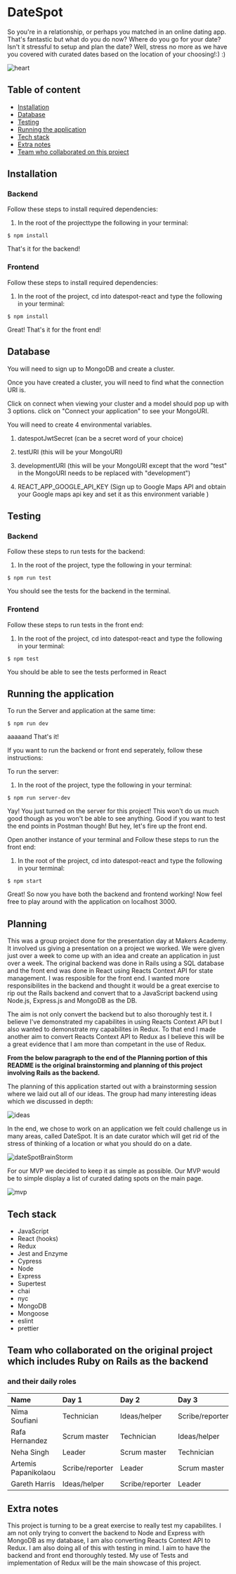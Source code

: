 # DateSpot

So you're in a relationship, or perhaps you matched in an online dating app. That's fantastic but what do you do now? Where do you go for your date? Isn't it stressful to setup and plan the date? Well, stress no more as we have you covered with curated dates based on the location of your choosing!:) :)

![heart](https://raw.githubusercontent.com/rafahg/travel-final-project/master/images/logo.jpg)

## Table of content

- [Installation](#installation)
- [Database](#database)
- [Testing](#testing)
- [Running the application](#running-the-application)
- [Tech stack](#tech-stack)
- [Extra notes](#extra-notes)
- [Team who collaborated on this project](#team-who-collaborated-on-this-project)

## Installation

### Backend

Follow these steps to install required dependencies:

1. In the root of the projecttype the following in your terminal:

```
$ npm install
```

That's it for the backend!

### Frontend

Follow these steps to install required dependencies:

1. In the root of the project, cd into datespot-react and type the following in your terminal:

```
$ npm install
```

Great! That's it for the front end!

## Database

You will need to sign up to MongoDB and create a cluster. 

Once you have created a cluster, you will need to find what the connection URI is.

Click on connect when viewing your cluster and a model should pop up with 3 options. click on "Connect your application" to see your MongoURI.

You will need to create 4 environmental variables.

1) datespotJwtSecret (can be a secret word of your choice)

2) testURI (this will be your MongoURI)

3) developmentURI (this will be your MongoURI except that the word "test" in the MongoURI needs to be replaced with "development")

4) REACT_APP_GOOGLE_API_KEY (Sign up to Google Maps API and obtain your Google maps api key and set it as this environment variable )

## Testing

### Backend

Follow these steps to run tests for the backend:

1. In the root of the project, type the following in your terminal:

```
$ npm run test
```

You should see the tests for the backend in the terminal.

### Frontend

Follow these steps to run tests in the front end:

1. In the root of the project, cd into datespot-react and type the following in your terminal:

```
$ npm test
```

You should be able to see the tests performed in React

## Running the application

To run the Server and application at the same time:

```
$ npm run dev
```

aaaaand That's it! 

If you want to run the backend or front end seperately, follow these instructions:

To run the server:

1. In the root of the project, type the following in your terminal:

```
$ npm run server-dev
```

Yay! You just turned on the server for this project! This won't do us much good though as you won't be able to see anything. Good if you want to test the end points in Postman though! But hey, let's fire up the front end.

Open another instance of your terminal and Follow these steps to run the front end:

1. In the root of the project, cd into datespot-react and type the following in your terminal:

```
$ npm start
```

Great! So now you have both the backend and frontend working! Now feel free to play around with the application on localhost 3000.


## Planning

This was a group project done for the presentation day at Makers Academy. It involved us giving a presentation on a project we worked. We were given just over a week to come up with an idea and create an application in just over a week. The original backend was done in Rails using a SQL database and the front end was done in React using Reacts Context API for state management. I was resposible for the front end. I wanted more responsibilites in the backend and thought it would be a great exercise to rip out the Rails backend and convert that to a JavaScript backend using Node.js, Express.js and MongoDB as the DB. 

The aim is not only convert the backend but to also thoroughly test it. I believe I've demonstrated my capabilites in using Reacts Context API but I also wanted to demonstrate my capabilites in Redux. To that end I made another aim to convert Reacts Context API to Redux as I believe this will be a great evidence that I am more than competant in the use of Redux.

**From the below paragraph to the end of the Planning portion of this README is the original brainstorming and planning of this project involving Rails as the backend.**

The planning of this application started out with a brainstorming session where we laid out all of our ideas. The group had many interesting ideas which we discussed in depth:

![ideas](https://raw.githubusercontent.com/rafahg/travel-final-project/master/images/ideas.png)

In the end, we chose to work on an application we felt could challenge us in many areas, called DateSpot. It is an date curator which will get rid of the stress of thinking of a location or what you should do on a date.

![dateSpotBrainStorm](https://raw.githubusercontent.com/rafahg/travel-final-project/master/images/dateSpotBrainStorm.png)

For our MVP we decided to keep it as simple as possible. Our MVP would be to simple display a list of curated dating spots on the main page.

![mvp](https://raw.githubusercontent.com/rafahg/travel-final-project/master/images/mvp.png)

## Tech stack

- JavaScript
- React (hooks)
- Redux
- Jest and Enzyme
- Cypress
- Node
- Express
- Supertest
- chai
- nyc
- MongoDB
- Mongoose
- eslint
- prettier

## Team who collaborated on the original project which includes Ruby on Rails as the backend

### and their daily roles

| Name                 | Day 1           | Day 2           | Day 3           | Day 4           | Day 5           |
| :------------------- | :-------------- | :-------------- | :-------------- | :-------------- | :-------------- |
| Nima Soufiani        | Technician      | Ideas/helper    | Scribe/reporter | Leader          | Scrum master    |
| Rafa Hernandez       | Scrum master    | Technician      | Ideas/helper    | Scribe/reporter | Leader          |
| Neha Singh           | Leader          | Scrum master    | Technician      | Ideas/helper    | Scribe/reporter |
| Artemis Papanikolaou | Scribe/reporter | Leader          | Scrum master    | Technician      | Ideas/helper    |
| Gareth Harris        | Ideas/helper    | Scribe/reporter | Leader          | Scrum master    | Technician      |

## Extra notes

This project is turning to be a great exercise to really test my capabilites. I am not only trying to convert the backend to Node and Express with MongoDB as my database, I am also converting Reacts Context API to Redux. I am also doing all of this with testing in mind. I aim to have the backend and front end thoroughly tested. My use of Tests and implementation of Redux will be the main showcase of this project.
